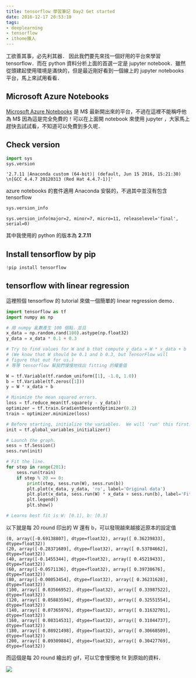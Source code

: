 ```yaml
---
title: tensorflow 學習筆記 Day2 Get started
date: 2016-12-17 20:53:10
tags:
- deeplearning
- tensorflow
- ithome鐵人
---
```


工欲善其事，必先利其器．
因此我們要先來找一個好用的平台來學習 tensorflow．而在 python 資料分析上面的首選一定是 jupyter notebook．雖然從頭建起使用環境是滿快的，但是最近剛好看到一個線上的 jupyter notebooks 平台，馬上來試用看看．

<!--more-->

## Microsoft Azure Notebooks
[Microsoft Azure Notebooks](https://notebooks.azure.com/) 是 M\$ 最新開出來的平台，不過在這裡不能稱呼他為 M\$ 因為這是完全免費的！可以在上面開 notebook 來使用 jupyter ，大家馬上趕快去試試看，不知道可以免費到多久呢．

## Check version


```python
import sys
sys.version
```


    '2.7.11 |Anaconda custom (64-bit)| (default, Jun 15 2016, 15:21:30) \n[GCC 4.4.7 20120313 (Red Hat 4.4.7-1)]'

azure notebooks 的套件適用 Anaconda 安裝的，不過其中並沒有包含 tensorflow


```python
sys.version_info
```


    sys.version_info(major=2, minor=7, micro=11, releaselevel='final', serial=0)

其中我使用的 python 的版本為 **2.7.11**

## Install tensorflow by pip


```python
!pip install tensorflow
```


## tensorflow with linear regression
這裡照個 tensorflow 的 tutorial 來做一個簡單的 linear regression demo．


```python
import tensorflow as tf
import numpy as np

# 用 numpy 亂數產生 100 個點，並且
x_data = np.random.rand(100).astype(np.float32)
y_data = x_data * 0.1 + 0.3

# Try to find values for W and b that compute y_data = W * x_data + b
# (We know that W should be 0.1 and b 0.3, but TensorFlow will
# figure that out for us.) 
# 等等 tensorflow 幫我們慢慢地找出 fitting 的權重值

W = tf.Variable(tf.random_uniform([1], -1.0, 1.0))
b = tf.Variable(tf.zeros([1]))
y = W * x_data + b

# Minimize the mean squared errors.
loss = tf.reduce_mean(tf.square(y - y_data))
optimizer = tf.train.GradientDescentOptimizer(0.2)
train = optimizer.minimize(loss)

# Before starting, initialize the variables.  We will 'run' this first.
init = tf.global_variables_initializer()

# Launch the graph.
sess = tf.Session()
sess.run(init)

# Fit the line.
for step in range(201):
    sess.run(train)
    if step % 20 == 0:
        print(step, sess.run(W), sess.run(b))
        plt.plot(x_data, y_data, 'ro', label='Original data')
        plt.plot(x_data, sess.run(W) * x_data + sess.run(b), label='Fitted line')
        plt.legend()
        plt.show()

# Learns best fit is W: [0.1], b: [0.3]
```

以下就是每 20 round 印出的 W 還有 b，可以發現越來越接近原本的設定值

```
(0, array([-0.69138807], dtype=float32), array([ 0.36239833], dtype=float32))
(20, array([-0.28371689], dtype=float32), array([ 0.53784662], dtype=float32))
(40, array([-0.1455344], dtype=float32), array([ 0.45219433], dtype=float32))
(60, array([-0.0571136], dtype=float32), array([ 0.39738676], dtype=float32))
(80, array([-0.00053454], dtype=float32), array([ 0.36231628], dtype=float32))
(100, array([ 0.03566952], dtype=float32), array([ 0.33987522], dtype=float32))
(120, array([ 0.05883594], dtype=float32), array([ 0.32551554], dtype=float32))
(140, array([ 0.07365976], dtype=float32), array([ 0.31632701], dtype=float32))
(160, array([ 0.08314531], dtype=float32), array([ 0.31044737], dtype=float32))
(180, array([ 0.08921498], dtype=float32), array([ 0.30668509], dtype=float32))
(200, array([ 0.09309884], dtype=float32), array([ 0.30427769], dtype=float32))
```

而這個是每 20 round 繪出的 gif，可以它會慢慢地 fit 到原始的資料．

![](http://i.imgur.com/tNGrsy6.gif)
